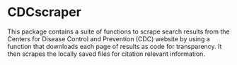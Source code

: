 # CDCscraper

This package contains a suite of functions to scrape search results from the Centers for Disease Control and Prevention (CDC) website by using a function that downloads each page of results as code for transparency. It then scrapes the locally saved files for citation relevant information.
